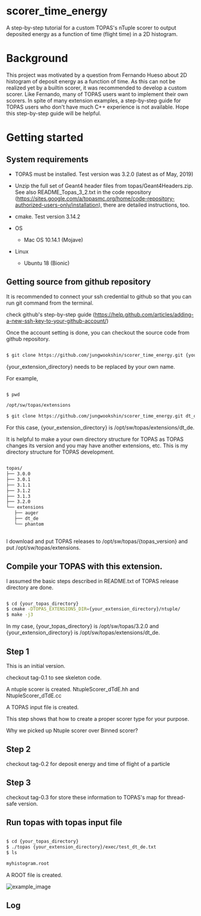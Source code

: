 # scorer_time_energy

A step-by-step tutorial for a custom TOPAS's nTuple scorer to output deposited energy as a function of time (flight time) in a 2D histogram.

# Background

This project was motivated by a question from Fernando Hueso about 2D histogram of deposit energy as a function of time. As this can not be realized yet by a builtin scorer, it was recommended to develop a custom scorer. Like Fernando, many of TOPAS users want to implement their own scorers. In spite of many extension examples, a step-by-step guide for TOPAS users who don't have much C++ experience is not available. Hope this step-by-step guide will be helpful. 


# Getting started

## System requirements

- TOPAS must be installed. Test version was 3.2.0 (latest as of May, 2019)

- Unzip the full set of Geant4 header files from topas/Geant4Headers.zip. See also README_Topas_3_2.txt in the code repository (https://sites.google.com/a/topasmc.org/home/code-repository-authorized-users-only/installation), there are detailed instructions, too.

- cmake. Test version 3.14.2

- OS
  - Mac OS 10.14.1 (Mojave)
  
- Linux
  - Ubuntu 18 (Bionic)

## Getting source from github repository

It is recommended to connect your ssh credential to github so that you can run git command from the terminal.

check github's step-by-step guide (https://help.github.com/articles/adding-a-new-ssh-key-to-your-github-account/)

Once the account setting is done, you can checkout the source code from github repository.

```bash

$ git clone https://github.com/jungwookshin/scorer_time_energy.git {your_extension_directory}

```

{your_extension_directory} needs to be replaced by your own name. 

For example, 

```bash

$ pwd

/opt/sw/topas/extensions

$ git clone https://github.com/jungwookshin/scorer_time_energy.git dt_de

```

For this case, {your_extension_directory} is /opt/sw/topas/extensions/dt_de. 


It is helpful to make a your own directory structure for TOPAS as TOPAS changes its version and you may have another extensions, etc. This is my directory structure for TOPAS development. 

```bash

topas/
├── 3.0.0
├── 3.0.1
├── 3.1.1
├── 3.1.2
├── 3.1.3
├── 3.2.0
└── extensions
   ├── auger
   ├── dt_de
   └── phantom
   
```

I download and put TOPAS releases to /opt/sw/topas/{topas_version} and put /opt/sw/topas/extensions.

## Compile your TOPAS with this extension.

I assumed the basic steps described in README.txt of TOPAS release directory are done.

```bash

$ cd {your_topas_directory}
$ cmake -DTOPAS_EXTENSIONS_DIR={your_extension_directory}/ntuple/
$ make -j3

```

In my case, {your_topas_directory} is /opt/sw/topas/3.2.0 and {your_extension_directory} is /opt/sw/topas/extensions/dt_de.


## Step 1

This is an initial version.

checkout tag-0.1 to see skeleton code.

A ntuple scorer is created. NtupleScorer_dTdE.hh and NtupleScorer_dTdE.cc 

A TOPAS input file is created.

This step shows that how to create a proper scorer type for your purpose.

Why we picked up Ntuple scorer over Binned scorer? 


## Step 2

checkout tag-0.2 for deposit energy and time of flight of a particle


## Step 3

checkout tag-0.3 for store these information to TOPAS's map for thread-safe version.



## Run topas with topas input file

```bash

$ cd {your_topas_directory}
$ ./topas {your_extension_directory}/exec/test_dt_de.txt
$ ls 

myhistogram.root

```

A ROOT file is created.


![example_image](doc/figure/test_my_ntuple2.png)

## Log

